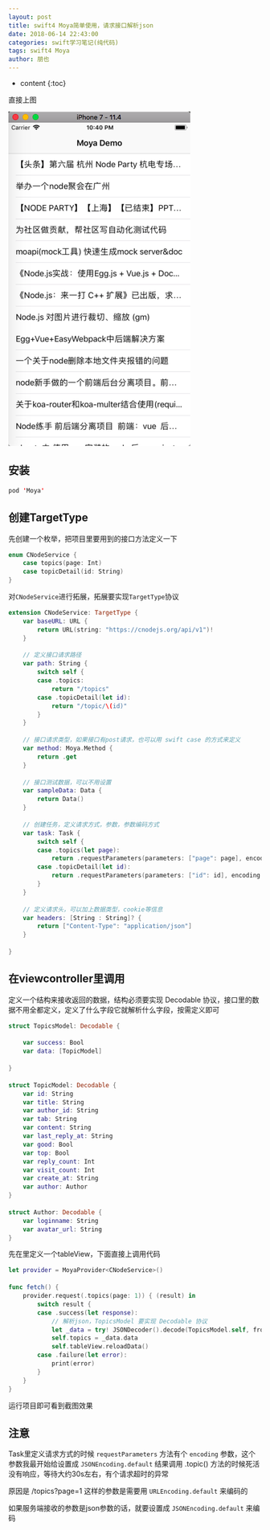 ```yaml
---
layout: post
title: swift4 Moya简单使用，请求接口解析json
date: 2018-06-14 22:43:00
categories: swift学习笔记(纯代码)
tags: swift4 Moya
author: 朋也
---
```


* content
{:toc}

直接上图

![](/assets/QQ20180614-224012.png)




## 安装

```swift
pod 'Moya'
```

## 创建TargetType

先创建一个枚举，把项目里要用到的接口方法定义一下

```swift
enum CNodeService {
    case topics(page: Int)
    case topicDetail(id: String)
}
```

对`CNodeService`进行拓展，拓展要实现`TargetType`协议

```swift
extension CNodeService: TargetType {
    var baseURL: URL {
        return URL(string: "https://cnodejs.org/api/v1")!
    }

    // 定义接口请求路径
    var path: String {
        switch self {
        case .topics:
            return "/topics"
        case .topicDetail(let id):
            return "/topic/\(id)"
        }
    }

    // 接口请求类型，如果接口有post请求，也可以用 swift case 的方式来定义
    var method: Moya.Method {
        return .get
    }

    // 接口测试数据，可以不用设置
    var sampleData: Data {
        return Data()
    }

    // 创建任务，定义请求方式，参数，参数编码方式
    var task: Task {
        switch self {
        case .topics(let page):
            return .requestParameters(parameters: ["page": page], encoding: URLEncoding.default)
        case .topicDetail(let id):
            return .requestParameters(parameters: ["id": id], encoding: URLEncoding.default)
        }
    }

    // 定义请求头，可以加上数据类型，cookie等信息
    var headers: [String : String]? {
        return ["Content-Type": "application/json"]
    }

}
```

## 在viewcontroller里调用

定义一个结构来接收返回的数据，结构必须要实现 Decodable 协议，接口里的数据不用全都定义，定义了什么字段它就解析什么字段，按需定义即可

```swift
struct TopicsModel: Decodable {

    var success: Bool
    var data: [TopicModel]

}

struct TopicModel: Decodable {
    var id: String
    var title: String
    var author_id: String
    var tab: String
    var content: String
    var last_reply_at: String
    var good: Bool
    var top: Bool
    var reply_count: Int
    var visit_count: Int
    var create_at: String
    var author: Author
}

struct Author: Decodable {
    var loginname: String
    var avatar_url: String
}
```

先在里定义一个tableView，下面直接上调用代码

```swift
let provider = MoyaProvider<CNodeService>()

func fetch() {
    provider.request(.topics(page: 1)) { (result) in
        switch result {
        case .success(let response):
        	// 解析json，TopicsModel 要实现 Decodable 协议
            let _data = try! JSONDecoder().decode(TopicsModel.self, from: response.data)
            self.topics = _data.data
            self.tableView.reloadData()
        case .failure(let error):
            print(error)
        }
    }
}
```

运行项目即可看到截图效果

## 注意

Task里定义请求方式的时候 `requestParameters` 方法有个 `encoding` 参数，这个参数我最开始给设置成 `JSONEncoding.default` 结果调用 .topic() 方法的时候死活没有响应，等待大约30s左右，有个请求超时的异常

原因是 /topics?page=1 这样的参数是需要用 `URLEncoding.default` 来编码的

如果服务端接收的参数是json参数的话，就要设置成 `JSONEncoding.default` 来编码

